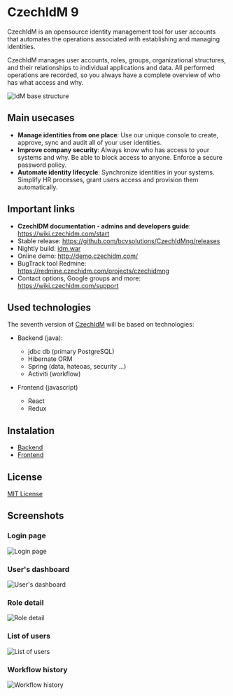 # CzechIdM 9

CzechIdM is an opensource identity management tool for user accounts that automates the operations associated with establishing and managing identities.

CzechIdM manages user accounts, roles, groups, organizational structures, and their relationships to individual applications and data. All performed operations are recorded, so you always have a complete overview of who has what access and why.

![IdM base structure](https://wiki.czechidm.com/_media/idm_schema.png)

## Main usecases
  - **Manage identities from one place**: Use our unique console to create, approve, sync and audit all of your user identities.
  - **Improve company security**: Always know who has access to your systems and why. Be able to block access to anyone. Enforce a secure password policy.
  - **Automate identity lifecycle**: Synchronize identities in your systems. Simplify HR processes, grant users access and provision them automatically.

## Important links
  - **CzechIDM documentation - admins and developers guide**: https://wiki.czechidm.com/start
  - Stable release: https://github.com/bcvsolutions/CzechIdMng/releases
  - Nightly build: [idm.war](http://download.czechidm.com/CzechIdM/nightly/current/idm.war)
  - Online demo: http://demo.czechidm.com/
  - BugTrack tool Redmine: https://redmine.czechidm.com/projects/czechidmng
  - Contact options, Google groups and more: https://wiki.czechidm.com/support

## Used technologies
The seventh version of [CzechIdM](http://www.czechidm.com/) will be based on technologies:
* Backend (java):
  * jdbc db (primary PostgreSQL)
  * Hibernate ORM
  * Spring (data, hateoas, security ...)
  * Activiti (workflow)

* Frontend (javascript)
  * React
  * Redux


## Instalation

* [Backend](./Realization/backend)
* [Frontend](./Realization/frontend)

## License

[MIT License](./LICENSE)

## Screenshots
### Login page
![Login page](https://wiki.czechidm.com/_media/login_page.png)
### User's dashboard
![User's dashboard](https://wiki.czechidm.com/_media/basic_info.png)
### Role detail
![Role detail](https://wiki.czechidm.com/_media/role.png)
### List of users
![List of users](https://wiki.czechidm.com/_media/users.png)
### Workflow history
![Workflow history](https://wiki.czechidm.com/_media/wf_history.png)
